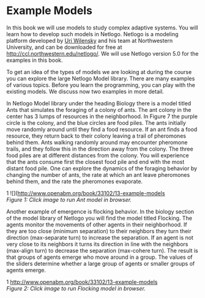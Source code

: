 # Example Models
In this book we will use models to study complex adaptive systems. You will learn how to develop such models in Netlogo. Netlogo is a modeling platform developed by [Uri Wilensky](http://ccl.northwestern.edu/uri/) and his team at Northwestern University, and can be downloaded for free at http://ccl.northwestern.edu/netlogo/. We will use Netlogo version 5.0 for the examples in this book.

To get an idea of the types of models we are looking at during the course you can explore the large Netlogo Model library. There are many examples of various topics. Before you learn the programming, you can play with the existing models. We discuss now two examples in more detail.

In Netlogo Model library under the heading Biology there is a model titled Ants that simulates the foraging of a colony of ants. The ant colony in the center has 3 lumps of resources in the neighborhood. In Figure 7 the purple circle is the colony, and the blue circles are food piles. The ants initially move randomly around until they find a food resource. If an ant finds a food resource, they return back to their colony leaving a trail of pheromones behind them. Ants walking randomly around may encounter pheromone trails, and they follow this in the direction away from the colony. The three food piles are at different distances from the colony. You will experience that the ants consume first the closest food pile and end with the most distant food pile. One can explore the dynamics of the foraging behavior by changing the number of ants, the rate at which an ant leave pheromones behind them, and the rate the pheromones evaporate.

1
![](http://www.openabm.org/book/33102/13-example-models<br>*Figure 1: Click image to run Ant model in browser.*

Another example of emergence is flocking behavior. In the biology section of the model library of Netlogo you will find the model titled Flocking. The agents monitor the movements of other agents in their neighborhood. If they are too close (minimum separation) to their neighbors they turn their direction (max-separate turn) to increase the separation. If an agent is not very close to its neighbors it turns its direction in line with the neighbors (max-align turn) to decrease the separation (max-cohere turn). The result is that groups of agents emerge who move around in a group. The values of the sliders determine whether a large group of agents or smaller groups of agents emerge.


1
http://www.openabm.org/book/33102/13-example-models<br>*Figure 2: Click image to run Flocking model in browser.*




